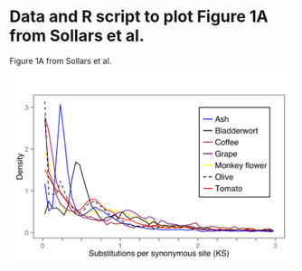 # Data and R script to plot Figure 1A from Sollars et al.

Figure 1A from Sollars et al.

![kS plot of paralogs in the olive transcriptome](./kS.png)